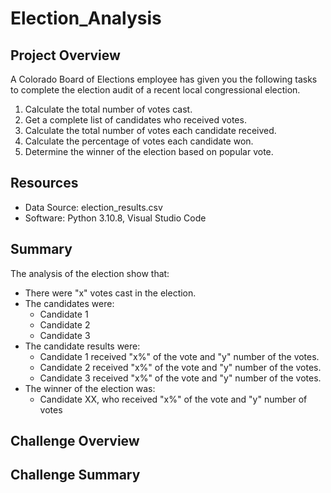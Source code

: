 # Election_Analysis

## Project Overview
A Colorado Board of Elections employee has given you the following tasks to complete the election audit of a recent local congressional election.

1. Calculate the total number of votes cast.
2. Get a complete list of candidates who received votes.
3. Calculate the total number of votes each candidate received.
4. Calculate the percentage of votes each candidate won.
5. Determine the winner of the election based on popular vote.

## Resources
- Data Source: election_results.csv
- Software: Python 3.10.8, Visual Studio Code

## Summary
The analysis of the election show that:
- There were "x" votes cast in the election.
- The candidates were:
  - Candidate 1
  - Candidate 2
  - Candidate 3
- The candidate results were:
  - Candidate 1 received "x%" of the vote and "y" number of the votes.
  - Candidate 2 received "x%" of the vote and "y" number of the votes.
  - Candidate 3 received "x%" of the vote and "y" number of the votes.
- The winner of the election was:
  - Candidate XX, who received "x%" of the vote and "y" number of votes

## Challenge Overview

## Challenge Summary
